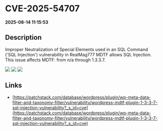 # CVE-2025-54707

**2025-08-14 11:15:53**

## Description
Improper Neutralization of Special Elements used in an SQL Command ('SQL Injection') vulnerability in RealMag777 MDTF allows SQL Injection. This issue affects MDTF: from n/a through 1.3.3.7.

![](https://img.shields.io/static/v1?label=Score&message=9.3&color=red)
![](https://img.shields.io/static/v1?label=Severity&message=CRITICAL&color=red)
![](https://img.shields.io/static/v1?label=CWE&message=SQL&color=green)

## Links
- [https://patchstack.com/database/wordpress/plugin/wp-meta-data-filter-and-taxonomy-filter/vulnerability/wordpress-mdtf-plugin-1-3-3-7-sql-injection-vulnerability?_s_id=cve](https://patchstack.com/database/wordpress/plugin/wp-meta-data-filter-and-taxonomy-filter/vulnerability/wordpress-mdtf-plugin-1-3-3-7-sql-injection-vulnerability?_s_id=cve)
